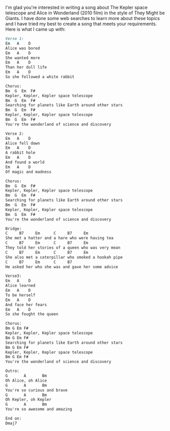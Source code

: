 I'm glad you're interested in writing a song about The Kepler space telescope and Alice in Wonderland (2010 film) in the style of They Might be Giants. I have done some web searches to learn more about these topics and I have tried my best to create a song that meets your requirements. Here is what I came up with:

```markdown
Verse 1:
Em   A    D
Alice was bored
Em   A    D
She wanted more
Em   A    D
Than her dull life
Em   A    D
So she followed a white rabbit

Chorus:
Bm  G  Em  F#
Kepler, Kepler, Kepler space telescope
Bm  G  Em  F#
Searching for planets like Earth around other stars
Bm  G  Em  F#
Kepler, Kepler, Kepler space telescope
Bm  G  Em  F#
You're the wonderland of science and discovery

Verse 2:
Em   A    D
Alice fell down 
Em   A    D 
A rabbit hole 
Em   A    D 
And found a world 
Em   A    D 
Of magic and madness 

Chorus:
Bm  G  Em  F#
Kepler, Kepler, Kepler space telescope
Bm  G  Em  F#
Searching for planets like Earth around other stars
Bm  G  Em  F#
Kepler, Kepler, Kepler space telescope
Bm  G  Em  F#
You're the wonderland of science and discovery

Bridge:
C     B7     Em      C     B7     Em  
She met a hatter and a hare who were having tea 
C     B7     Em      C     B7     Em  
They told her stories of a queen who was very mean 
C     B7     Em      C     B7     Em  
She also met a caterpillar who smoked a hookah pipe 
C     B7     Em      C     B7     
He asked her who she was and gave her some advice 

Verse3: 
Em   A    D  
Alice learned  
Em   A    D  
To be herself  
Em   A    D  
And face her fears  
Em   A    D  
So she fought the queen 

Chorus:
Bm G Em F#   
Kepler, Kepler, Kepler space telescope   
Bm G Em F#   
Searching for planets like Earth around other stars   
Bm G Em F#   
Kepler, Kepler, Kepler space telescope   
Bm G Em F#   
You're the wonderland of science and discovery   

Outro:   
G       A       Bm    
Oh Alice, oh Alice    
G       A       Bm    
You're so curious and brave    
G       A       Bm    
Oh Kepler, oh Kepler    
G       A       Bm    
You're so awesome and amazing    

End on:   
Dmaj7

```